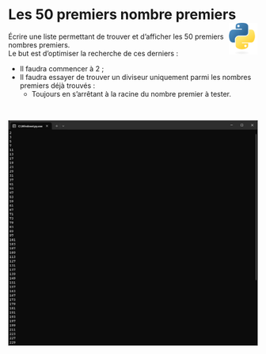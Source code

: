 # **Les 50 premiers nombre premiers** <img align="right" src="../../src/images/Python-logo-notext.svg" alt="Python" title="Phthon" widht="auto" height="64px">


Écrire une liste permettant de trouver et d’afficher les 50 premiers nombres premiers.  
Le but est d’optimiser la recherche de ces derniers :
*	Il faudra commencer à 2 ;
*	Il faudra essayer de trouver un diviseur uniquement parmi les nombres premiers déjà trouvés :
    *	Toujours en s’arrêtant à la racine du nombre premier à tester.
    
<br>

![the first 50 prime numbers](../../src/screenshots/ListPrimeNumber.png "50 premiers nombres premiers")